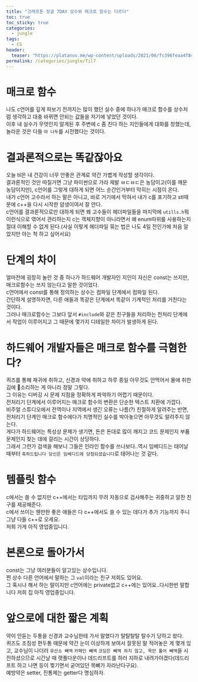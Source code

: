 ```yaml
---
title: "크래프톤 정글 7DAY 상수와 매크로 함수는 다르다"
toc: true
toc_sticky: true
categories:
  - jungle
tags:
  - CS
header:
  teaser: "https://platanus.me/wp-content/uploads/2021/06/fc396feaa4f84e749e0e76231a3facb7.png"
permalink: /categories/jungle/Til7
---
```

# 매크로 함수
나도 c언어를 깊게 파보기 전까지는 많이 했던 실수 중에 하나가 매크로 함수를 상수처럼 생각하고 대충 바뀌면 안되는 값들을 저기에 넣었던 것이다.<br>
이후 내 실수가 무엇인지 알게된 후 주변에 c 좀 친다 하는 지인들에게 대화를 청했는데, 놀라운 것은 다들 `야 나두`를 시전했다는 것이다.
# 결과론적으로는 똑같잖아요
오늘 til은 내 건강이 너무 안좋은 관계로 약간 가볍게 작성할 생각이다.<br>
결과론적인 것만 따질거면 그냥 파이썬으로 가라 제발 ㅂㄷㅂㄷ은 농담이고(이를 깨문 농담이지만), c언어를 그렇게 대하게 되면 어느 순간인거부터 막히는 시점이 온다.<br>
내가 c언어 고수라서 하는 말은 아니고, 바로 거기에서 막혀서 내가 c를 포기하고 stl때문에 c++을 다시 시작한 얌생이여서 잘 안다.<br>
c언어를 결과론적으로만 대하게 되면 왜 고수들이 헤더파일들을 마지막에 `utills.h`뭐 이런식으로 엮어서 관리하는지 c는 객체지향이 아니라면서 왜 enum따위를 사용하는지 절대 이해할 수 없게 된다.(사실 이렇게 헤더파일 묶는 법은 나도 4일 전인가에 처음 알았지만 아는 척 하고 싶어서요)
# 단계의 차이
얼마전에 굉장히 놀란 것 중 하나가 하드웨어 개발자인 지인이 자신은 const는 쓰지만, 매크로함수는 쓰지 않는다고 말한 것이었다.<br>
c언어에서 const를 통해 정의하는 상수는 컴파일 단계에서 컴파일 된다.<br>
간단하게 설명하자면, 다른 애들과 똑같은 단계에서 똑같이 기계적인 처리를 거친다는 것이다.<br>
그러나 매크로함수는 그보다 앞서 `#include`와 같은 친구들을 처리하는 전처리 단계에서 작업이 이루어지고 그 때문에 몇가지 디테일한 차이가 발생하게 된다.
# 하드웨어 개발자들은 매크로 함수를 극혐한다?
퀴즈를 통해 재귀에 취하고, 신경과 약에 취하고 하루 종일 아무것도 안먹어서 물에 취한 김에 🦮소리하는 게 아니라 정말 그렇다.<br>
그 이유는 디버깅 시 문제 지점을 정확하게 파악하기 어렵기 때문이다.<br>
전처리기 단계에서 이루어지는 매크로 함수의 변환은 단순한 텍스트 치환에 가깝다.<br>
비주얼 스튜디오에서 전역이나 지역에서 생긴 오류는 나름(?) 친절하게 알려주는 반면, 전처리기 단계인 매크로 함수에다가 치명적인 실수를 박아놓으면 아무것도 알려주지 않는다.<br>
게다가 하드웨어는 특성상 문제가 생기면, 돈은 돈대로 많이 깨지고 코드 문제인지 부품 문제인지 찾는 데에 걸리는 시간이 상당하다.<br>
그래서 그런가 검색을 해보니 그들은 인라인 함수를 쓰나보다..역시 임베디드는 태어날 때부터 `축하드립니다 당신은 임베디드에 당첨되셨습니다`로 태어나는 것 같다.
# 템플릿 함수
c에서는 쓸 수 없지만 c++에서는 타입까지 무려 자동으로 검사해주는 귀중하고 알찬 친구를 제공해준다.<br>
c에서 쓰이는 웬만한 좋은 애들은 다 c++에서도 쓸 수 있는 데다가 추가 기능까지 주니 그냥 다들 c++로 오세요.<br>
저희 가게 아직 영업중입니다.
# 본론으로 돌아가서
const는 그냥 여러분들이 알고있는 상수입니다.<br>
찐 상수 다른 언어에서 말하는 그 `val`이라는 친구 저희도 있어요.<br>
그 혹시나 해서 하는 말이지만 c언어에는 private없고 c++에는 있어요..다시한번 말합니다 저희 집 아직 영업중입니다.
# 앞으로에 대한 짧은 계획
약이 안듣는 두통을 신경과 교수님한테 가서 말했다가 탈탈탈탈 탈수기 당하고 왔다.<br>
퀴즈도 조짐성 편두통 때문에 약간 눈이 이상하게 보여서 잘못된 말 적어놓은 게 몇개 있고, 교수님이 나더러 `유산소 빼액` `카페인 빼액` `코딩은 빼액 하지 않고, 목만 풀어 빼액`을 시전하셨으므로 시간날 때 랫풀다운이나 데드리프트를 하러 지하로 내려가야겠다(데드리프트 하고 나면 등이 찢기면서 굳어있던 목뼈가 자라난다구요).<br>
예방약은 setter, 진통제는 getter다 명심하자.<br>
